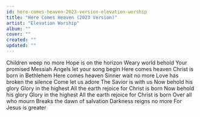 ```yaml
---
id: here-comes-heaven-2023-version-elevation-worship
title: "Here Comes Heaven (2023 Version)"
artist: "Elevation Worship"
album: ""
cover: ""
created: ""
updated: ""
---
```


Children weep no more
Hope is on the horizon
Weary world behold
Your promised Messiah
Angels let your song begin
Here comes heaven
Christ is born in Bethlehem
Here comes heaven
Sinner wait no more
Love has broken the silence
Come let us adore
The Savior is with us
Now behold his glory
Glory in the highest
All the earth rejoice for Christ is born
Now behold his glory
Glory in the highest
All the earth rejoice for Christ is born
Over all who mourn
Breaks the dawn of salvation
Darkness reigns no more
For Jesus is greater